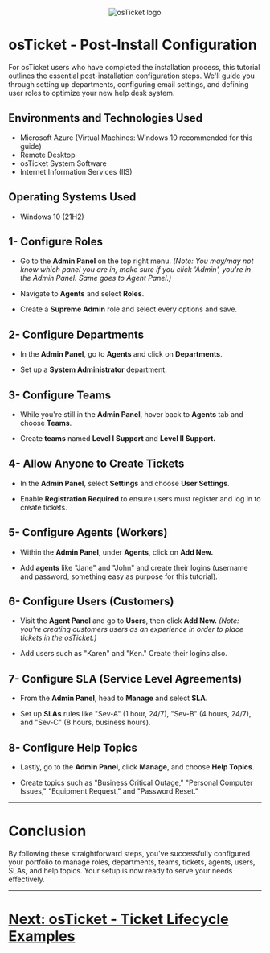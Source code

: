 <p align="center">
<img src="https://i.imgur.com/Clzj7Xs.png" alt="osTicket logo"/>
</p>

<h1>osTicket - Post-Install Configuration</h1>
For osTicket users who have completed the installation process, this tutorial outlines the essential post-installation configuration steps. We'll guide you through setting up departments, configuring email settings, and defining user roles to optimize your new help desk system.<br />



<h2>Environments and Technologies Used</h2>

- Microsoft Azure (Virtual Machines: Windows 10 recommended for this guide)
- Remote Desktop
- osTicket System Software
- Internet Information Services (IIS)

<h2>Operating Systems Used </h2>

- Windows 10</b> (21H2)
<h2>1- Configure Roles</h2>

- Go to the **Admin Panel** on the top right menu. *(Note: You may/may not know which panel you are in, make sure if you click 'Admin', you're in the Admin Panel. Same goes to Agent Panel.)*
  
- Navigate to **Agents** and select **Roles**.

- Create a **Supreme Admin** role and select every options and save.

<h2>2- Configure Departments</h2>

- In the **Admin Panel**, go to **Agents** and click on **Departments**.
  
- Set up a **System Administrator** department.
  
<h2>3- Configure Teams</h2>

- While you're still in the **Admin Panel**, hover back to **Agents** tab and choose **Teams**.

- Create **teams** named **Level I Support** and **Level II Support.**

<h2>4- Allow Anyone to Create Tickets</h2>

- In the **Admin Panel**, select **Settings** and choose **User Settings**.

- Enable **Registration Required** to ensure users must register and log in to create tickets.

<h2>5- Configure Agents (Workers)</h2>

- Within the **Admin Panel**, under **Agents**, click on **Add New.**

- Add **agents** like "Jane" and "John" and create their logins (username and password, something easy as purpose for this tutorial).

<h2>6- Configure Users (Customers)</h2>

- Visit the **Agent Panel** and go to **Users**, then click **Add New.** *(Note: you're creating customers users as an experience in order to place tickets in the osTicket.)*

- Add users such as "Karen" and "Ken." Create their logins also.

<h2>7- Configure SLA (Service Level Agreements)</h2>

- From the **Admin Panel**, head to **Manage** and select **SLA**.

- Set up **SLAs** rules like "Sev-A" (1 hour, 24/7), "Sev-B" (4 hours, 24/7), and "Sev-C" (8 hours, business hours).

<h2>8- Configure Help Topics</h2>

- Lastly, go to the **Admin Panel**, click **Manage**, and choose **Help Topics**.

- Create topics such as "Business Critical Outage," "Personal Computer Issues," "Equipment Request," and "Password Reset."

-----

<h1>Conclusion</h1>
By following these straightforward steps, you've successfully configured your portfolio to manage roles, departments, teams, tickets, agents, users, SLAs, and help topics. Your setup is now ready to serve your needs effectively.

-----

# [Next: osTicket - Ticket Lifecycle Examples](https://github.com/katieb11/ticket-lifecycle)
